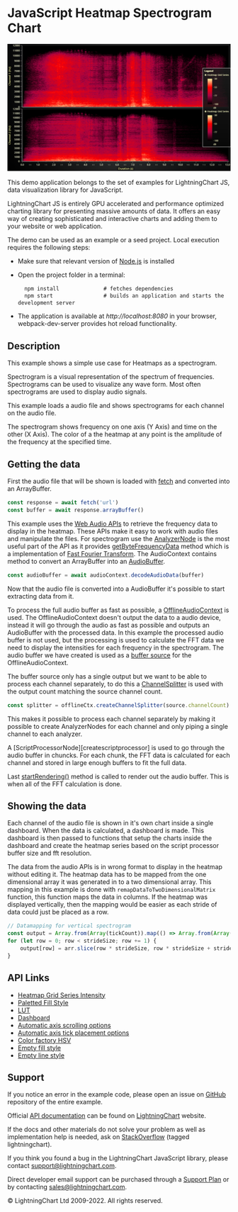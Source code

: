 # JavaScript Heatmap Spectrogram Chart

![JavaScript Heatmap Spectrogram Chart](spectrogram-darkGold.png)

This demo application belongs to the set of examples for LightningChart JS, data visualization library for JavaScript.

LightningChart JS is entirely GPU accelerated and performance optimized charting library for presenting massive amounts of data. It offers an easy way of creating sophisticated and interactive charts and adding them to your website or web application.

The demo can be used as an example or a seed project. Local execution requires the following steps:

-   Make sure that relevant version of [Node.js](https://nodejs.org/en/download/) is installed
-   Open the project folder in a terminal:

          npm install              # fetches dependencies
          npm start                # builds an application and starts the development server

-   The application is available at _http://localhost:8080_ in your browser, webpack-dev-server provides hot reload functionality.


## Description

This example shows a simple use case for Heatmaps as a spectrogram.

Spectrogram is a visual representation of the spectrum of frequencies. Spectrograms can be used to visualize any wave form. Most often spectrograms are used to display audio signals.

This example loads a audio file and shows spectrograms for each channel on the audio file.

The spectrogram shows frequency on one axis (Y Axis) and time on the other (X Axis). The color of a the heatmap at any point is the amplitude of the frequency at the specified time.

## Getting the data

First the audio file that will be shown is loaded with [fetch][fetch] and converted into an ArrayBuffer.

```js
const response = await fetch('url')
const buffer = await response.arrayBuffer()
```

This example uses the [Web Audio APIs][web-audio-api] to retrieve the frequency data to display in the heatmap. These APIs make it easy to work with audio files and manipulate the files. For spectrogram use the [AnalyzerNode][analyzer-node] is the most useful part of the API as it provides [getByteFrequencyData][getbytefrequencydata] method which is a implementation of [Fast Fourier Transform][fft].
The AudioContext contains method to convert an ArrayBuffer into an [AudioBuffer][audiobuffer].

```js
const audioBuffer = await audioContext.decodeAudioData(buffer)
```

Now that the audio file is converted into a AudioBuffer it's possible to start extracting data from it.

To process the full audio buffer as fast as possible, a [OfflineAudioContext][offlineaudiocontext] is used. The OfflineAudioContext doesn't output the data to a audio device, instead it will go through the audio as fast as possible and outputs an AudioBuffer with the processed data. In this example the processed audio buffer is not used, but the processing is used to calculate the FFT data we need to display the intensities for each frequency in the spectrogram. The audio buffer we have created is used as a [buffer source][createbuffersource] for the OfflineAudioContext.

The buffer source only has a single output but we want to be able to process each channel separately, to do this a [ChannelSplitter][createchannelsplitter] is used with the output count matching the source channel count.

```js
const splitter = offlineCtx.createChannelSplitter(source.channelCount)
```

This makes it possible to process each channel separately by making it possible to create AnalyzerNodes for each channel and only piping a single channel to each analyzer.

A [ScriptProcessorNode][createscriptprocessor] is used to go through the audio buffer in chuncks. For each chunk, the FFT data is calculated for each channel and stored in large enough buffers to fit the full data.

Last [startRendering()][start-rendering] method is called to render out the audio buffer. This is when all of the FFT calculation is done.

## Showing the data

Each channel of the audio file is shown in it's own chart inside a single dashboard. When the data is calculated, a dashboard is made. This dashboard is then passed to functions that setup the charts inside the dashboard and create the heatmap series based on the script processor buffer size and fft resolution.

The data from the audio APIs is in wrong format to display in the heatmap without editing it. The heatmap data has to be mapped from the one dimensional array it was generated in to a two dimensional array. This mapping in this example is done with `remapDataToTwoDimensionalMatrix` function, this function maps the data in columns. If the heatmap was displayed vertically, then the mapping would be easier as each stride of data could just be placed as a row.

```js
// Datamapping for vertical spectrogram
const output = Array.from(Array(tickCount)).map(() => Array.from(Array(strideSize)))
for (let row = 0; row < strideSize; row += 1) {
    output[row] = arr.slice(row * strideSize, row * strideSize + strideSize)
}
```

[web-audio-api]: https://developer.mozilla.org/en-US/docs/Web/API/Web_Audio_API
[analyzer-node]: https://developer.mozilla.org/en-US/docs/Web/API/AnalyserNode
[getbytefrequencydata]: https://developer.mozilla.org/en-US/docs/Web/API/AnalyserNode/getByteFrequencyData
[fft]: https://en.wikipedia.org/wiki/Fast_Fourier_transform
[fetch]: https://developer.mozilla.org/en-US/docs/Web/API/WindowOrWorkerGlobalScope/fetch
[audiobuffer]: https://developer.mozilla.org/en-US/docs/Web/API/AudioBuffer
[offlineaudiocontext]: https://developer.mozilla.org/en-US/docs/Web/API/OfflineAudioContext
[createbuffersource]: https://developer.mozilla.org/en-US/docs/Web/API/BaseAudioContext/createBufferSource
[createchannelsplitter]: https://developer.mozilla.org/en-US/docs/Web/API/BaseAudioContext/createChannelSplitter
[createsciptprocessor]: https://developer.mozilla.org/en-US/docs/Web/API/BaseAudioContext/createScriptProcessor
[start-rendering]: https://developer.mozilla.org/en-US/docs/Web/API/OfflineAudioContext/startRendering


## API Links

* [Heatmap Grid Series Intensity]
* [Paletted Fill Style]
* [LUT]
* [Dashboard]
* [Automatic axis scrolling options]
* [Automatic axis tick placement options]
* [Color factory HSV]
* [Empty fill style]
* [Empty line style]


## Support

If you notice an error in the example code, please open an issue on [GitHub][0] repository of the entire example.

Official [API documentation][1] can be found on [LightningChart][2] website.

If the docs and other materials do not solve your problem as well as implementation help is needed, ask on [StackOverflow][3] (tagged lightningchart).

If you think you found a bug in the LightningChart JavaScript library, please contact support@lightningchart.com.

Direct developer email support can be purchased through a [Support Plan][4] or by contacting sales@lightningchart.com.

[0]: https://github.com/Arction/
[1]: https://lightningchart.com/lightningchart-js-api-documentation/
[2]: https://lightningchart.com
[3]: https://stackoverflow.com/questions/tagged/lightningchart
[4]: https://lightningchart.com/support-services/

© LightningChart Ltd 2009-2022. All rights reserved.


[Heatmap Grid Series Intensity]: https://lightningchart.com/lightningchart-js-api-documentation/v4.1.0/classes/HeatmapGridSeriesIntensityValues.html
[Paletted Fill Style]: https://lightningchart.com/lightningchart-js-api-documentation/v4.1.0/classes/PalettedFill.html
[LUT]: https://lightningchart.com/lightningchart-js-api-documentation/v4.1.0/classes/LUT.html
[Dashboard]: https://lightningchart.com/lightningchart-js-api-documentation/v4.1.0/classes/Dashboard.html
[Automatic axis scrolling options]: https://lightningchart.com/lightningchart-js-api-documentation/v4.1.0/variables/AxisScrollStrategies.html
[Automatic axis tick placement options]: https://lightningchart.com/lightningchart-js-api-documentation/v4.1.0/variables/AxisTickStrategies.html
[Color factory HSV]: https://lightningchart.com/lightningchart-js-api-documentation/v4.1.0/functions/ColorHSV.html
[Empty fill style]: https://lightningchart.com/lightningchart-js-api-documentation/v4.1.0/variables/emptyFill-1.html
[Empty line style]: https://lightningchart.com/lightningchart-js-api-documentation/v4.1.0/variables/emptyLine.html

